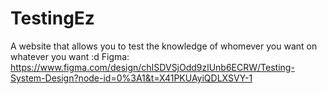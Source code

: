 # TestingEz
A website that allows you to test the knowledge of whomever you want on whatever you want :d
Figma: https://www.figma.com/design/chISDVSjOdd9zlUnb6ECRW/Testing-System-Design?node-id=0%3A1&t=X41PKUAyiQDLXSVY-1
